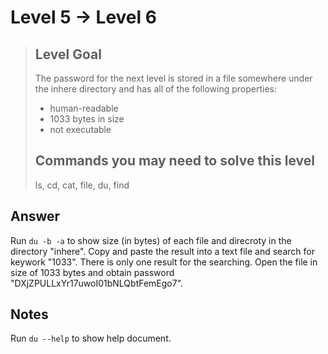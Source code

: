 # Level 5 → Level 6
> ## Level Goal
>The password for the next level is stored in a file somewhere under the inhere directory and has all of the following properties:  
> * human-readable  
> * 1033 bytes in size  
> * not executable  
> ## Commands you may need to solve this level
> ls, cd, cat, file, du, find

## Answer
Run `du -b -a` to show size (in bytes) of each file and direcroty in the directory "inhere". Copy and paste the result into a text file and search for keywork "1033". There is only one result for the searching. Open the file in size of 1033 bytes and obtain password "DXjZPULLxYr17uwoI01bNLQbtFemEgo7".  

## Notes
Run `du --help` to show help document.
